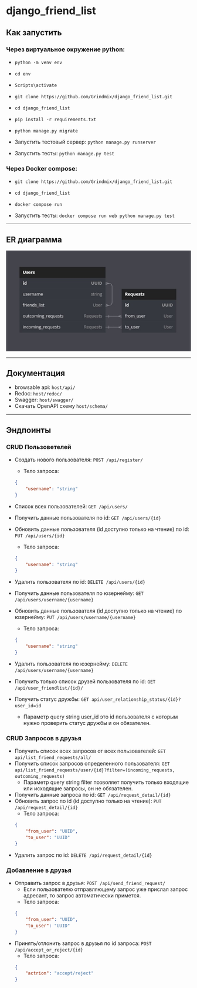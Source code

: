 # django_friend_list

## Как запустить

### Через виртуальное окружение python:

- `python -m venv env`

- `cd env`

- `Scripts\activate`

- `git clone https://github.com/Grindmix/django_friend_list.git`

- `cd django_friend_list`

- `pip install -r requirements.txt`

- `python manage.py migrate`

- Запустить тестовый сервер: `python manage.py runserver`

- Запустить тесты: `python manage.py test`


### Через Docker compose:

- `git clone https://github.com/Grindmix/django_friend_list.git`

- `cd django_friend_list`

- `docker compose run`

- Запустить тесты: `docker compose run web python manage.py test`

---
## ER диаграмма

![erd.jpg](./erd.jpg "erd")

---
## Документация

- browsable api: `host/api/`
- Redoc: `host/redoc/`
- Swagger: `host/swagger/`
- Скачать OpenAPI схему `host/schema/`
---

## Эндпоинты

### CRUD Пользоветелей
* Создать нового пользователя: `POST /api/register/`
    - Тело запроса:
    ```json
    {
        "username": "string"
    }
    ```
* Список всех пользователей: `GET /api/users/`
* Получить данные пользователя по id: `GET /api/users/{id}`
* Обновить данные пользователя (id  доступно только на чтение) по id: `PUT /api/users/{id}`
    - Тело запроса:
    ```json
    {
        "username": "string"
    }
    ```
* Удалить пользователя по id: `DELETE /api/users/{id}`
* Получить данные пользователя по юзернейму: `GET /api/users/username/{username}`
* Обновить данные пользователя (id  доступно только на чтение) по юзернейму: `PUT /api/users/username/{username}`
    - Тело запроса:
    ```json
    {
        "username": "string"
    }
    ```
* Удалить пользователя по юзернейму: `DELETE /api/users/username/{username}`
* Получить только список друзей пользователя по id: `GET /api/user_friendlist/{id}/`
* Получить статус дружбы: `GET api/user_relationship_status/{id}?user_id=id`

    - Параметр query string user_id это id пользователя с которым нужно проверить статус дружбы и он обязателен.

### CRUD Запросов в друзья
* Получить список всех запросов от всех пользователей: `GET api/list_friend_requests/all/`
* Получить список запросов определенного пользователя: `GET api/list_friend_requests/user/{id}?filter=(incoming_requests, outcoming_requests)`
    - Параметр query string filter позволяет получить только входящие или исходящие запросы, он не обязателен.
* Получить данные запроса по id: `GET /api/request_detail/{id}`
* Обновить запрос по id (id  доступно только на чтение): `PUT /api/request_detail/{id}`
    - Тело запроса:
    ```json
    {
        "from_user": "UUID",
        "to_user": "UUID"
    }
    ```
* Удалить запрос по id: `DELETE /api/request_detail/{id}`

### Добавление в друзья
* Отправить запрос в друзья: `POST /api/send_friend_request/`
    - Если пользователю отправляющему запрос уже прислал запрос адресант, то запрос автоматически примется.
    - Тело запроса:
    ```json
    {
        "from_user": "UUID",
        "to_user": "UUID"
    }
    ```
* Принять/отлонить запрос в друзья по id запроса: `POST /api/accept_or_reject/{id}`
    - Тело запроса:
    ```json
    {
        "actrion": "accept/reject"
    }
    ```

